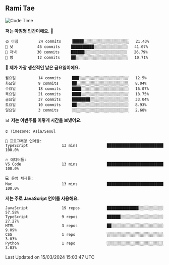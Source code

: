## Rami Tae

<!--START_SECTION:waka-->
![Code Time](http://img.shields.io/badge/Code%20Time-1%2C363%20hrs%2058%20mins-blue)

**저는 아침형 인간이에요. 🐤** 

```text
🌞 아침         24 commits     █████░░░░░░░░░░░░░░░░░░░░   21.43% 
🌆 낮　         46 commits     ██████████░░░░░░░░░░░░░░░   41.07% 
🌃 저녁         30 commits     ██████░░░░░░░░░░░░░░░░░░░   26.79% 
🌙 밤　         12 commits     ██░░░░░░░░░░░░░░░░░░░░░░░   10.71%

```
📅 **제가 가장 생산적인 날은 금요일이에요.** 

```text
월요일          14 commits     ███░░░░░░░░░░░░░░░░░░░░░░   12.5% 
화요일          9 commits      ██░░░░░░░░░░░░░░░░░░░░░░░   8.04% 
수요일          18 commits     ████░░░░░░░░░░░░░░░░░░░░░   16.07% 
목요일          21 commits     ████░░░░░░░░░░░░░░░░░░░░░   18.75% 
금요일          37 commits     ████████░░░░░░░░░░░░░░░░░   33.04% 
토요일          10 commits     ██░░░░░░░░░░░░░░░░░░░░░░░   8.93% 
일요일          3 commits      ░░░░░░░░░░░░░░░░░░░░░░░░░   2.68%

```


📊 **저는 이번주를 이렇게 시간을 보냈어요.** 

```text
⌚︎ Timezone: Asia/Seoul

💬 프로그래밍 언어들: 
TypeScript               13 mins             █████████████████████████   100.0%

🔥 에디터들: 
VS Code                  13 mins             █████████████████████████   100.0%

💻 운영 체제들: 
Mac                      13 mins             █████████████████████████   100.0%

```

**저는 주로 JavaScript 언어를 사용해요.** 

```text
JavaScript               19 repos            ██████████████░░░░░░░░░░░   57.58% 
TypeScript               9 repos             ██████░░░░░░░░░░░░░░░░░░░   27.27% 
HTML                     3 repos             ██░░░░░░░░░░░░░░░░░░░░░░░   9.09% 
CSS                      1 repo              ░░░░░░░░░░░░░░░░░░░░░░░░░   3.03% 
Python                   1 repo              ░░░░░░░░░░░░░░░░░░░░░░░░░   3.03%

```



 Last Updated on 15/03/2024 15:03:47 UTC
<!--END_SECTION:waka-->

